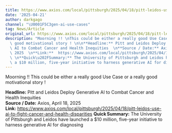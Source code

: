 ```yaml
---
title: https://www.axios.com/local/pittsburgh/2025/04/18/pitt-leidos-use-ai-to-fight-cancer-and-health-disparities
date: '2025-04-21'
author: darkgago
channel: "\U0001F5C3gen-ai-use-cases"
tag: News/Article
original_url: https://www.axios.com/local/pittsburgh/2025/04/18/pitt-leidos-use-ai-to-fight-cancer-and-health-disparities
description: "Moorning !! \nThis could be either a really good Use Case or a really\
  \ good motivational story ! \n\n**Headline:** Pitt and Leidos Deploy Generative\
  \ AI to Combat Cancer and Health Inequities  \n**Source / Date:** Axios, April 18,\
  \ 2025  \n**Link:**  https://www.axios.com/local/pittsburgh/2025/04/18/pitt-leidos-use-ai-to-fight-cancer-and-health-disparities\
  \ \n**Quick\u202FSummary:** The University of Pittsburgh and Leidos have launched\
  \ a $10 million, five-year initiative to harness generative AI for diagnosing"
---
```


Moorning !! 
This could be either a really good Use Case or a really good motivational story ! 

**Headline:** Pitt and Leidos Deploy Generative AI to Combat Cancer and Health Inequities  
**Source / Date:** Axios, April 18, 2025  
**Link:**  https://www.axios.com/local/pittsburgh/2025/04/18/pitt-leidos-use-ai-to-fight-cancer-and-health-disparities 
**Quick Summary:** The University of Pittsburgh and Leidos have launched a $10 million, five-year initiative to harness generative AI for diagnosing